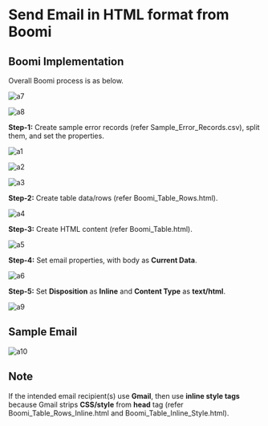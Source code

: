 # Send Email in HTML format from Boomi

## Boomi Implementation

Overall Boomi process is as below.

![a7](https://user-images.githubusercontent.com/12267939/210048220-619bdd6b-aa7b-42d6-8adc-0e3f1aa23697.JPG)

![a8](https://user-images.githubusercontent.com/12267939/210048232-41c48955-2171-4181-8365-29a87064b66f.JPG)

**Step-1:** Create sample error records (refer Sample_Error_Records.csv), split them, and set the properties.

![a1](https://user-images.githubusercontent.com/12267939/210048345-07fc87a3-4d20-4867-b2dd-b463866d4770.JPG)

![a2](https://user-images.githubusercontent.com/12267939/210048370-e308bfec-0755-40bd-baa9-500ada25edfa.JPG)

![a3](https://user-images.githubusercontent.com/12267939/210048404-92460a91-225e-4c96-b4c4-96974b14cb5a.JPG)

**Step-2:** Create table data/rows (refer Boomi_Table_Rows.html).

![a4](https://user-images.githubusercontent.com/12267939/210048432-59ea4d4d-8f0a-4036-9137-c79f501b74ab.JPG)

**Step-3:** Create HTML content (refer Boomi_Table.html).

![a5](https://user-images.githubusercontent.com/12267939/210048599-e7dcff6d-d6ef-40e8-9945-bcce4e41393e.JPG)

**Step-4:** Set email properties, with body as **Current Data**.

![a6](https://user-images.githubusercontent.com/12267939/210048913-10425c6c-eff1-4d9b-8414-17d181882fcf.JPG)

**Step-5:** Set **Disposition** as **Inline** and **Content Type** as **text/html**.

![a9](https://user-images.githubusercontent.com/12267939/210048929-f1c00c16-0ab8-472f-8e75-4b353b278920.JPG)

## Sample Email

![a10](https://user-images.githubusercontent.com/12267939/210049880-55fff3ab-56d2-4ce2-8f37-0c5af4eed43f.JPG)

## Note

If the intended email recipient(s) use **Gmail**, then use **inline style tags** because Gmail strips **CSS/style** from **head** tag (refer Boomi_Table_Rows_Inline.html and Boomi_Table_Inline_Style.html).
